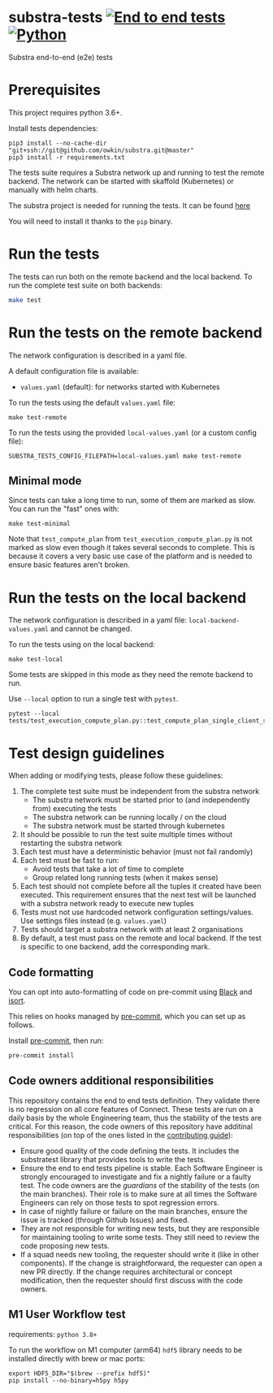 # substra-tests [![End to end tests](https://github.com/owkin/connect-tests/actions/workflows/end-to-end.yml/badge.svg)](https://github.com/owkin/connect-tests/actions/workflows/end-to-end.yml) [![Python](https://github.com/owkin/connect-tests/actions/workflows/python.yml/badge.svg)](https://github.com/owkin/connect-tests/actions/workflows/python.yml)

Substra end-to-end (e2e) tests

# Prerequisites

This project requires python 3.6+.

Install tests dependencies:

```
pip3 install --no-cache-dir "git+ssh://git@github.com/owkin/substra.git@master"
pip3 install -r requirements.txt
```

The tests suite requires a Substra network up and running to test the remote backend.
The network can be started with skaffold (Kubernetes) or manually with helm charts.

The substra project is needed for running the tests.
It can be found [here](https://github.com/SubstraFoundation/substra)

You will need to install it thanks to the `pip` binary.

# Run the tests

The tests can run both on the remote backend and the local backend. To run the complete
test suite on both backends:

```bash
make test
```

# Run the tests on the remote backend

The network configuration is described in a yaml file.

A default configuration file is available:
- `values.yaml` (default): for networks started with Kubernetes

To run the tests using the default `values.yaml` file:

```
make test-remote
```

To run the tests using the provided `local-values.yaml` (or a custom config file):

```
SUBSTRA_TESTS_CONFIG_FILEPATH=local-values.yaml make test-remote
```

## Minimal mode

Since tests can take a long time to run, some of them are marked as slow. You can run the "fast" ones with:

```
make test-minimal
```

Note that `test_compute_plan` from `test_execution_compute_plan.py` is not marked as slow even though it takes several
seconds to complete. This is because it covers a very basic use case of the platform and is needed to ensure basic
features aren't broken.

# Run the tests on the local backend

The network configuration is described in a yaml file: `local-backend-values.yaml` and cannot be changed.

To run the tests using on the local backend:

```
make test-local
```

Some tests are skipped in this mode as they need the remote backend to run.

Use `--local` option to run a single test with `pytest`.

```
pytest --local tests/test_execution_compute_plan.py::test_compute_plan_single_client_success
```

# Test design guidelines

When adding or modifying tests, please follow these guidelines:

1. The complete test suite must be independent from the substra network
   - The substra network must be started prior to (and independently from) executing the tests
   - The substra network can be running locally / on the cloud
   - The substra network must be started through kubernetes
1. It should be possible to run the test suite multiple times without restarting the substra network
1. Each test must have a deterministic behavior (must not fail randomly)
1. Each test must be fast to run:
   - Avoid tests that take a lot of time to complete
   - Group related long running tests (when it makes sense)
1. Each test should not complete before all the tuples it created have been executed. This requirement ensures that the next test will be launched with a substra network ready to execute new tuples
1. Tests must not use hardcoded network configuration settings/values. Use settings files instead (e.g. `values.yaml`)
1. Tests should target a substra network with at least 2 organisations
1. By default, a test must pass on the remote and local backend. If the test is specific to one backend, add the corresponding mark.

## Code formatting

You can opt into auto-formatting of code on pre-commit using [Black](https://github.com/psf/black) and [isort](https://github.com/PyCQA/isort).

This relies on hooks managed by [pre-commit](https://pre-commit.com/), which you can set up as follows.

Install [pre-commit](https://pre-commit.com/), then run:

```sh
pre-commit install
```

## Code owners additional responsibilities

This repository contains the end to end tests definition. They validate there is no regression on all core features of Connect. These tests are run on a daily basis by the whole Engineering team, thus the stability of the tests are critical. For this reason, the code owners of this repository have additinal responsibilities (on top of the ones listed in the [contributing guide](https://github.com/owkin/tech-team/blob/main/CONTRIBUTING.md#maintainer--code-owner)):
- Ensure good quality of the code defining the tests. It includes the substratest library that provides tools to write the tests.
- Ensure the end to end tests pipeline is stable. Each Software Engineer is strongly encouraged to investigate and fix a nightly failure or a faulty test. The code owners are the *guardians* of the stability of the tests (on the main branches). Their role is to make sure at all times the Software Engineers can rely on those tests to spot regression errors.
- In case of nightly failure or failure on the main branches, ensure the issue is tracked (through Github Issues) and fixed.
- They are not responsible for writing new tests, but they are responsible for maintaining tooling to write some tests. They still need to review the code proposing new tests.
- If a squad needs new tooling, the requester should write it (like in other components). If the change is straightforward, the requester can open a new PR directly. If the change requires architectural or concept modification, then the requester should first discuss with the code owners.


## M1 User Workflow test

requirements: `python 3.8+`

To run the workflow on M1 computer (arm64) `hdf5` library needs to be installed directly with brew or mac ports:

```brew install hdf5
export HDF5_DIR="$(brew --prefix hdf5)"
pip install --no-binary=h5py h5py
```
